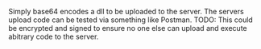 Simply base64 encodes a dll to be uploaded to the server.
The servers upload code can be tested via something like Postman.
TODO: This could be encrypted and signed to ensure no one else can upload and execute abitrary code to the server.